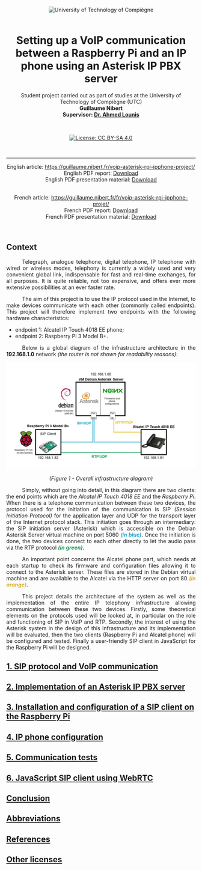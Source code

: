 <div align="center">
<br>
<img src="https://www.utc.fr/wp-content/uploads/sites/28/2019/05/SU-UTC18-70.svg" alt="University of Technology of Compiègne" width="400">
<br>
<br>

# Setting up a VoIP communication between a Raspberry Pi and an IP phone using an Asterisk IP PBX server

Student project carried out as part of studies at the University of Technology of Compiègne (UTC)<br>
**Guillaume Nibert  
Supervisor: [Dr. Ahmed Lounis](https://www.hds.utc.fr/~lounisah/dokuwiki/)**

<br>

[![License: CC BY-SA 4.0](https://img.shields.io/badge/License-CC_BY--SA_4.0-yellow.svg)](https://creativecommons.org/licenses/by-sa/4.0/)

<br>

---

English article: https://guillaume.nibert.fr/voip-asterisk-rpi-ipphone-project/<br>
English PDF report: <a href="https://github.com/guillaumenibert/VoIP-Asterisk-WebRTC-SIP/raw/main/PDF/en/TZ%20-%20Guillaume%20Nibert%20-%20Report%20-%20Setting%20up%20a%20VoIP%20communication%20between%20a%20Raspberry%20Pi%20and%20an%20IP%20phone.pdf" download>Download</a><br>
English PDF presentation material: <a href="https://github.com/guillaumenibert/VoIP-Asterisk-WebRTC-SIP/raw/main/PDF/en/TZ%20-%20Guillaume%20Nibert%20-%20Presentation%20-%20Setting%20up%20a%20VoIP%20communication%20between%20a%20Raspberry%20Pi%20and%20an%20IP%20phone.pdf" download>Download</a><br><br>

French article: https://guillaume.nibert.fr/fr/voip-asterisk-rpi-ipphone-projet/<br>
French PDF report: <a href="https://github.com/guillaumenibert/VoIP-Asterisk-WebRTC-SIP/raw/main/PDF/fr/TZ%20-%20Guillaume%20Nibert%20-%20Rapport%20-%20Mise%20en%20place%20d'une%20communication%20entre%20un%20Raspberry%20Pi%20et%20un%20t%C3%A9l%C3%A9phone%20IP.pdf" download>Download</a><br>
French PDF presentation material: <a href="https://github.com/guillaumenibert/VoIP-Asterisk-WebRTC-SIP/raw/main/PDF/fr/TZ%20-%20Guillaume%20Nibert%20-%20Pr%C3%A9sentation%20-%20Mise%20en%20place%20d'une%20communication%20entre%20un%20Raspberry%20Pi%20et%20un%20t%C3%A9l%C3%A9phone%20IP.pdf" download>Download</a><br>

<br>

</div>

## Context

<p style="text-align: justify; text-indent:  3em;">
Telegraph, analogue telephone, digital telephone, IP telephone with wired or wireless modes, telephony is currently a widely used and very convenient global link, indispensable for fast and real-time exchanges, for all purposes. It is quite reliable, not too expensive, and offers ever more extensive possibilities at an ever faster rate. 
</p>
<p style="text-align: justify; text-indent:  3em;">
The aim of this project is to use the IP protocol used in the Internet, to make devices communicate with each other (commonly called endpoints). This project will therefore implement two endpoints with the following hardware characteristics:
    <ul style="text-align: justify">
        <li>endpoint 1: Alcatel IP Touch 4018 EE phone;</li>
        <li>endpoint 2: Raspberry Pi 3 Model B+.</li>
    </ul>
</p>
<p style="text-align: justify; text-indent:  3em;">
    Below is a global diagram of the infrastructure architecture in the <b>192.168.1.0</b> network <i>(the router is not shown for readability reasons)</i>:
</p>

<div align="center">
<img src="figures/figures_en/figure01_global_scheme.png" alt="Figure 01 - Schéma global de l'infrastructure">

*(Figure 1 - Overall infrastructure diagram)*

</div>

<p style="text-align: justify; text-indent:  3em;">
Simply, without going into detail, in this diagram there are two clients: the end points which are the <i>Alcatel IP Touch 4018 EE</i> and the <i>Raspberry Pi</i>. When there is a telephone communication between these two devices, the protocol used for the initiation of the communication is SIP <i>(Session Initiation Protocol)</i> for the application layer and UDP for the transport layer of the Internet protocol stack. This initiation goes through an intermediary: the SIP initiation server (Asterisk) which is accessible on the Debian Asterisk Server virtual machine on port 5060 <b><i><span style="color:#2da5cc;">(in blue)</span></i></b>. Once the initiation is done, the two devices connect to each other directly to let the audio pass via the RTP protocol <b><i><span style="color:#119851;">(in green)</span></i></b>.
</p>
<p style="text-align: justify; text-indent:  3em;">
An important point concerns the Alcatel phone part, which needs at each startup to check its firmware and configuration files allowing it to connect to the Asterisk server. These files are stored in the Debian virtual machine and are available to the Alcatel via the HTTP server on port 80 <b><i><span style="color:#dbac20;">(in orange)</span></i></b>.
</p>
<p style="text-align: justify; text-indent:  3em;">
This project details the architecture of the system as well as the implementation of the entire IP telephony infrastructure allowing communication between these two devices. Firstly, some theoretical elements on the protocols used will be looked at, in particular on the role and functioning of SIP in VoIP and RTP. Secondly, the interest of using the Asterisk system in the design of this infrastructure and its implementation will be evaluated, then the two clients (Raspberry Pi and Alcatel phone) will be configured and tested. Finally a user-friendly SIP client in JavaScript for the Raspberry Pi will be designed.
</p>

## [1. SIP protocol and VoIP communication](1_sip_voip.md)

## [2. Implementation of an Asterisk IP PBX server](2_ipbx_asterisk.md)

## [3. Installation and configuration of a SIP client on the Raspberry Pi](3_install_client_sip_rpi.md)

## [4. IP phone configuration](4_config_alcatel.md)

## [5. Communication tests](5_tests_com_sip.md)

## [6. JavaScript SIP client using WebRTC](6_sip_webrtc.md)

## [Conclusion](Conclusion.md)

## [Abbreviations](Abbreviations.md)

## [References](References.md)

## [Other licenses](licenses.md)